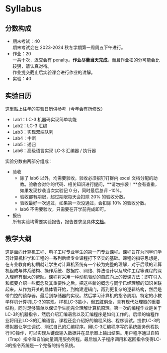 # Syllabus

## 分数构成

* 期末考试：40  
  期末考试会在 2023-2024 秋冬学期第一周周五下午进行。
* 作业：20   
  一共十次，迟交会有 penalty。**作业尽量当天完成**。而且作业扣的分可能会比较狠，请认真对待。  
  作业提交截止后实验课会进行作业的讲解。
* 实验：40

## 实验日历

这里贴上往年的实验日历供参考（今年会有所修改）

* Lab1：LC-3 机器码实现简单功能
* Lab2：LC-3 汇编
* Lab3：实现双端队列
* Lab4：中断
* Lab5：递归
* Lab6：高级语言实现 LC-3 汇编器 / 执行器  

实验分数由两部分组成：

* 验收
  * 除了 lab6 以外，均需要验收，验收必须招钉钉群内 excel 文档分配的助教。验收会对你的代码、相关知识进行提问，**请勿抄袭！**会有查重，如果发现抄袭当次实验记 0 分，同时最后总评 -10%。
  * 验收都有期限，超过期限每天会扣除 20% 的验收分数。
  * 验收最好一次通过，如果第一次没通过，会扣除 10% 的验收分数。
  * lab6 不需要验收，只需要在开学前完成即可。
* 报告  
  所有实验均需要实验报告，报告要求见具体[文档](lab/index.md)。

## 教学大纲

这是面向计算机工程、电子工程专业学生的第一门专业课程。课程旨在为同学们学习计算机科学和工程的一系列后续专业课程打下坚实的基础。课程的指导思想是，在专业教育的初期就让学生对计算机系统有一个较为完整的理解，对于后续的计算机组成与体系结构、操作系统、数据库、网络、算法设计以及软件工程等课程的深入理解有很大的帮助。课程将采用一种动机驱动的自底向上的授课方法：即在引入和概要介绍一些概念及其重要性之后，把这些新的概念与同学已经理解的知识关联起来。从作为开关的晶体管开始，到构建逻辑门，再到更复杂的逻辑结构，然后是带门控的锁存器，最后到存储器的实现。然后学习计算机的指令周期，特定的小教学样机计算机LC-3的实现。样机LC-3虽小，但五脏俱全，具有现代处理器的重要结构，同时足够简单以保证学生能完全理解计算机原理。第一次的编程作业是关于LC-3的机器指令，然后介绍汇编语言以及汇编程序是如何工作的。后续的编程作业将用到LC-3的汇编语言。课程还会介绍好的编程风格、程序调试。提供LC-3的模拟器让学生调试、测试自己的汇编程序。用LC-3汇编程序写的系统服务例程执行I/O操作，可以实现从键盘输入数据并在显示器上输出结果。用户程序通过自陷（Trap）指令和自陷向量调用服务例程。最后加入子程序调用和返回指令使得LC-3的指令系统是一个完备的指令系统。